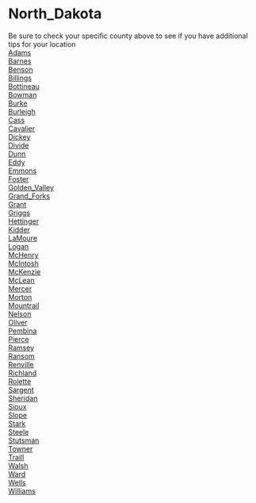 # North_Dakota
Be sure to check your specific county above to see if you have additional tips for your location\
[Adams](Adams.md)\
[Barnes](Barnes.md)\
[Benson](Benson.md)\
[Billings](Billings.md)\
[Bottineau](Bottineau.md)\
[Bowman](Bowman.md)\
[Burke](Burke.md)\
[Burleigh](Burleigh.md)\
[Cass](Cass.md)\
[Cavalier](Cavalier.md)\
[Dickey](Dickey.md)\
[Divide](Divide.md)\
[Dunn](Dunn.md)\
[Eddy](Eddy.md)\
[Emmons](Emmons.md)\
[Foster](Foster.md)\
[Golden_Valley](Golden_Valley.md)\
[Grand_Forks](Grand_Forks.md)\
[Grant](Grant.md)\
[Griggs](Griggs.md)\
[Hettinger](Hettinger.md)\
[Kidder](Kidder.md)\
[LaMoure](LaMoure.md)\
[Logan](Logan.md)\
[McHenry](McHenry.md)\
[McIntosh](McIntosh.md)\
[McKenzie](McKenzie.md)\
[McLean](McLean.md)\
[Mercer](Mercer.md)\
[Morton](Morton.md)\
[Mountrail](Mountrail.md)\
[Nelson](Nelson.md)\
[Oliver](Oliver.md)\
[Pembina](Pembina.md)\
[Pierce](Pierce.md)\
[Ramsey](Ramsey.md)\
[Ransom](Ransom.md)\
[Renville](Renville.md)\
[Richland](Richland.md)\
[Rolette](Rolette.md)\
[Sargent](Sargent.md)\
[Sheridan](Sheridan.md)\
[Sioux](Sioux.md)\
[Slope](Slope.md)\
[Stark](Stark.md)\
[Steele](Steele.md)\
[Stutsman](Stutsman.md)\
[Towner](Towner.md)\
[Traill](Traill.md)\
[Walsh](Walsh.md)\
[Ward](Ward.md)\
[Wells](Wells.md)\
[Williams](Williams.md)